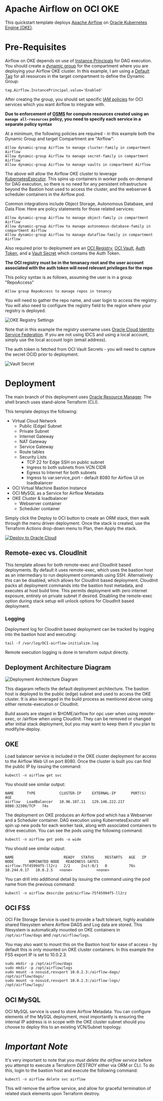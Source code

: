 # Apache Airflow on OCI OKE
This quickstart template deploys [Apache Airflow](https://airflow.apache.org/) on [Oracle Kubernetes Engine (OKE)](https://docs.oracle.com/en-us/iaas/Content/ContEng/Concepts/contengoverview.htm).  

# Pre-Requisites
Airflow on OKE depends on use of [Instance Principals](https://docs.oracle.com/en-us/iaas/Content/Identity/Tasks/callingservicesfrominstances.htm) for DAG execution.  You should create a [dynamic group](https://docs.oracle.com/en-us/iaas/Content/Identity/Tasks/managingdynamicgroups.htm) for the compartment where you are deploying your Airflow OKE cluster.  In this example, I am using a [Default Tag](https://docs.oracle.com/en-us/iaas/Content/Tagging/Tasks/managingtagdefaults.htm) for all resources in the target compartment to define the Dynamic Group:

    tag.Airflow.InstancePrincipal.value='Enabled'

After creating the group, you should set specific [IAM policies](https://docs.oracle.com/en-us/iaas/Content/Identity/Reference/policyreference.htm) for OCI services which you want Airflow to integrate with. 

**Due to enforcement of [OSMS](https://docs.oracle.com/en-us/iaas/os-management/osms/osms-getstarted.htm) for compute resources created using an `manage all-resources` policy, you need to specify each service in a separate policy syntax**

At a minimum, the following policies are required - in this example both the Dynamic Group and target Compartment are "Airflow":

    Allow dynamic-group Airflow to manage cluster-family in compartment Airflow
    Allow dynamic-group Airflow to manage secret-family in compartment Airflow
    Allow dynamic-group Airflow to manage vaults in compartment Airflow

The above will allow the Airflow OKE cluster to leverage [KubernetesExecutor](https://airflow.apache.org/docs/apache-airflow/stable/executor/kubernetes.html).  This spins up containers in worker pods on-demand for DAG execution, so there is no need for any persistent infrastructure beyond the Bastion host used to access the cluster, and the webserver & scheduler containers in the Airflow pod.  

Common integrations include Object Storage, Autonomous Database, and Data Flow.   Here are policy statements for those related services:

    Allow dynamic-group Airflow to manage object-family in compartment Airflow
    Allow dynamic-group Airflow to manage autonomous-database-family in compartment Airflow
    Allow dynamic-group Airflow to manage dataflow-family in compartment Airflow

Also required prior to deployment are an [OCI Registry](https://docs.oracle.com/en-us/iaas/Content/Registry/Concepts/registryoverview.htm), [OCI Vault](https://docs.oracle.com/en-us/iaas/Content/KeyManagement/Concepts/keyoverview.htm), [Auth Token](https://docs.oracle.com/en-us/iaas/Content/Identity/Tasks/managingcredentials.htm#create_swift_password), and a [Vault Secret](https://docs.oracle.com/en-us/iaas/Content/KeyManagement/Tasks/managingsecrets.htm) which contains the Auth Token.  

**The OCI registry must be in the tenanacy root and the user account associated with the auth token will need relevant privileges for the repo**

This policy syntax is as follows, assuming the user is in a group "RepoAccess"

    Allow group RepoAccess to manage repos in tenancy

You will need to gather the repo name, and user login to access the registry.  You will also need to configure the registry field to the region where your registry is deployed.

![OKE Registry Settings](images/oke_registry_info.png)

Note that in this example the registry username uses [Oracle Cloud Identity Service Federation](https://docs.oracle.com/en-us/iaas/Content/Identity/Tasks/federatingIDCS.htm).  If you are not using IDCS and using a local account, simply use the local account login (email address).

The auth token is fetched from OCI Vault Secrets - you will need to capture the secret OCID prior to deployment.

![Vault Secret](images/vault_secret.png)

# Deployment
The main branch of this deployment uses [Oracle Resource Manager](https://docs.oracle.com/en-us/iaas/Content/ResourceManager/Concepts/resourcemanager.htm).  The shell branch uses stand-alone Terraform (CLI).   

This template deploys the following:

* Virtual Cloud Network
  * Public (Edge) Subnet
  * Private Subnet
  * Internet Gateway
  * NAT Gateway
  * Service Gateway
  * Route tables
  * Security Lists
    * TCP 22 for Edge SSH on public subnet
    * Ingress to both subnets from VCN CIDR
    * Egress to Internet for both subnets
    * Ingress to var.service_port - default 8080 for Airflow UI on loadbalancer
* OCI Virtual Machine Bastion Instance
* OCI MySQL as a Service for Airflow Metadata
* OKE Cluster & loadbalancer
  * Webserver container
  * Scheduler container 


Simply click the Deploy to OCI button to create an ORM stack, then walk through the menu driven deployment.  Once the stack is created, use the Terraform Actions drop-down menu to Plan, then Apply the stack.

[![Deploy to Oracle Cloud](https://oci-resourcemanager-plugin.plugins.oci.oraclecloud.com/latest/deploy-to-oracle-cloud.svg)](https://console.us-ashburn-1.oraclecloud.com/resourcemanager/stacks/create?region=home&zipUrl=https://github.com/oracle-quickstart/oke-airflow/archive/2.0.0.zip)

## Remote-exec vs. CloudInit
This template allows for both remote-exec and CloudInit based deployments.  By default it uses remote-exec, which uses the bastion host as an intermediary to run deployment commands using SSH.   Alternatively this can be disabled, which allows for CloudInit based deployment.   CloudInit packs all deployment commands into the bastion host metadata, and executes at host build time.   This permits deployment with zero internet exposure, entirely on private subnet if desired.   Disabling the remote-exec option during stack setup will unlock options for CloudInit based deployment.

### Logging
Deployment log for CloudInit based deployment can be tracked by logging into the bastion host and executing:

	tail -f /var/log/OCI-airflow-initialize.log
    
Remote execution logging is done in terraform output directly.

## Deployment Architecture Diagram
![Deployment Architecture Diagram](images/deployment_architecture.png)

This diagaram reflects the default deployment architecture.  The bastion host is deployed to the public (edge) subnet and used to access the OKE cluster.   It is also leveraged in the build process as mentioned above using either remote-execution or CloudInit.

Build assets are staged in $HOME/airflow for opc user when using remote-exec, or /airflow when using CloudInit.  They can be removed or changed after initial stack deployment, but you may want to keep them if you plan to modify/re-deploy.   

## OKE
Load balancer service is included in the OKE cluster deployment for access to the Airflow Web UI on port 8080.  Once the cluster is built you can find the public IP by issuing the command:

    kubectl -n airflow get svc

You should see similar output:

    NAME      TYPE           CLUSTER-IP     EXTERNAL-IP       PORT(S)          AGE
    airflow   LoadBalancer   10.96.187.11   129.146.222.217   8080:32300/TCP   74s

The deployment on OKE produces an Airflow pod which has a Webserver and a Scheduler container.  DAG execution using KubernetesExcutor will spin up new pods for each worker task, along with associated containers to drive execution.  You can see the pods using the following command:

    kubectl -n airflow get pods -o wide

You should see similar output:

    NAME                       READY   STATUS     RESTARTS   AGE   IP            NODE       NOMINATED NODE   READINESS GATES
    airflow-75f45994f5-ll2rz   2/2     Init:0/1   0          76s   10.244.0.17   10.0.2.5   <none>           <none>

You can drill into additional detail by issuing the command using the pod name from the previous command:

    kubectl -n airflow describe pod/airflow-75f45994f5-ll2rz


## OCI FSS
OCI File Storage Service is used to provide a fault tolerant, highly available shared filesystem where Airflow DAGS and Log data are stored.  This filesystem is automatically mounted on OKE containers in `/opt/airflow/dags` and `/opt/airflow/logs`.

You may also want to mount this on the Bastion host for ease of access - by default this is only mounted on OKE cluster containers.  In this example the FSS export IP is set to 10.0.2.3.

    sudo mkdir -p /opt/airflow/dags
    sudo mkdir -p /opt/airflow/logs
    sudo mount -o nosuid,resvport 10.0.2.3:/airflow-dags/ /opt/airflow/dags/
    sudo mount -o nosuid,resvport 10.0.2.3:/airflow-logs/ /opt/airflow/logs/

## OCI MySQL
OCI MySQL service is used to store Airflow Metadata.  You can configure elements of the MySQL deployment, most importantly is ensuring the internal IP address is in scope with the OKE cluster subnet should you choose to deploy this to an existing VCN/Subnet topology.

# *Important Note*
It's very important to note that you *must delete the airflow service* before you attempt to execute a Terraform *DESTROY* either via ORM or CLI.   To do this, login to the bastion host and execute the following command:

    kubectl -n airflow delete svc airflow

This will remove the airflow service, and allow for graceful termination of related stack elements upon Terraform destroy.

